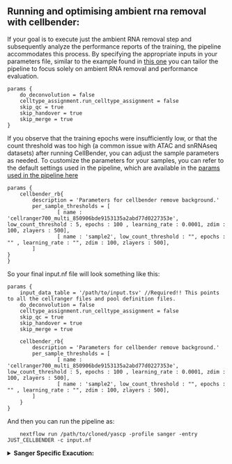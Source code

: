 ## Running and optimising ambient rna removal with cellbender:

If your goal is to execute just the ambient RNA removal step and subsequently analyze the performance reports of the training, the pipeline accommodates this process. By specifying the appropriate inputs in your parameters file, similar to the example found in [this one](https://github.com/wtsi-hgi/yascp/blob/v1.5/assets/deploy_scripts/input_setups/cellbender_profile.nf) you can tailor the pipeline to focus solely on ambient RNA removal and performance evaluation.

```
params {
    do_deconvolution = false
    celltype_assignment.run_celltype_assignment = false
    skip_qc = true
    skip_handover = true
    skip_merge = true
}
```


If you observe that the training epochs were insufficiently low, or that the count threshold was too high (a common issue with ATAC and snRNAseq datasets) after running CellBender, you can adjust the sample parameters as needed. To customize the parameters for your samples, you can refer to the default settings used in the pipeline, which are available in the [params used in the pipeline here](https://github.com/wtsi-hgi/yascp/blob/v1.5/conf/cellbender.conf)
```
params {
    cellbender_rb{
        description = 'Parameters for cellbender remove background.'
        per_sample_thresholds = [
                [ name : 'cellranger700_multi_850906bde9153135a2abd77d0227353e', low_count_threshold : 5, epochs : 100 , learning_rate : 0.0001, zdim : 100, zlayers : 500],
                [ name : 'sample2', low_count_threshold : "", epochs : "" , learning_rate : "", zdim : 100, zlayers : 500],
        ]
}
}
```

So your final input.nf file will look something like this:
```
params {
    input_data_table = '/path/to/input.tsv' //Required!! This points to all the cellranger files and pool definition files.
    do_deconvolution = false
    celltype_assignment.run_celltype_assignment = false
    skip_qc = true
    skip_handover = true
    skip_merge = true

    cellbender_rb{
        description = 'Parameters for cellbender remove background.'
        per_sample_thresholds = [
                [ name : 'cellranger700_multi_850906bde9153135a2abd77d0227353e', low_count_threshold : 5, epochs : 100 , learning_rate : 0.0001, zdim : 100, zlayers : 500],
                [ name : 'sample2', low_count_threshold : "", epochs : "" , learning_rate : "", zdim : 100, zlayers : 500],
        ]
    }
}
```
And then you can run the pipeline as:
```
    nextflow run /path/to/cloned/yascp -profile sanger -entry JUST_CELLBENDER -c input.nf
```

<details markdown="1">
<summary><b>Sanger Specific Exacution:</b></summary>

* In Sanger you do not need to clone the repo. All you need is an input file:
  ```
      module load HGI/pipelines/yascp/1.7
      yascp cellbender -c input.nf
  ```
